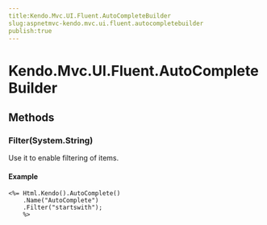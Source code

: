 ```yaml
---
title:Kendo.Mvc.UI.Fluent.AutoCompleteBuilder
slug:aspnetmvc-kendo.mvc.ui.fluent.autocompletebuilder
publish:true
---
```


# Kendo.Mvc.UI.Fluent.AutoCompleteBuilder

## Methods

### Filter(System.String)
Use it to enable filtering of items.

#### Example
    <%= Html.Kendo().AutoComplete()
        .Name("AutoComplete")
        .Filter("startswith");
        %>